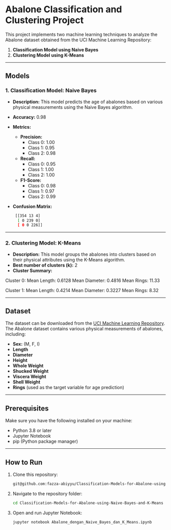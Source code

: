 # Abalone Classification and Clustering Project

This project implements two machine learning techniques to analyze the Abalone dataset obtained from the UCI Machine Learning Repository:  
1. **Classification Model using Naive Bayes**  
2. **Clustering Model using K-Means**

---

## Models

### 1. Classification Model: Naive Bayes
- **Description:** This model predicts the age of abalones based on various physical measurements using the Naive Bayes algorithm.
- **Accuracy:** 0.98
- **Metrics:**
  - **Precision:** 
    - Class 0: 1.00
    - Class 1: 0.95
    - Class 2: 0.98
  - **Recall:** 
    - Class 0: 0.95
    - Class 1: 1.00
    - Class 2: 1.00
  - **F1-Score:** 
    - Class 0: 0.98
    - Class 1: 0.97
    - Class 2: 0.99

- **Confusion Matrix:**
  ```bash
   [[354 13 4]
    [ 0 239 0]
    [ 0 0 226]]
  ```

---

### 2. Clustering Model: K-Means
- **Description:** This model groups the abalones into clusters based on their physical attributes using the K-Means algorithm.
- **Best number of clusters (k):** 2
- **Cluster Summary:**

Cluster 0:
Mean Length: 0.6128
Mean Diameter: 0.4816
Mean Rings: 11.33

Cluster 1:
Mean Length: 0.4214
Mean Diameter: 0.3227
Mean Rings: 8.32

---

## Dataset
The dataset can be downloaded from the [UCI Machine Learning Repository](https://archive.ics.uci.edu/dataset/1/abalone).
The Abalone dataset contains various physical measurements of abalones, including:
- **Sex:** (M, F, I)
- **Length**
- **Diameter**
- **Height**
- **Whole Weight**
- **Shucked Weight**
- **Viscera Weight**
- **Shell Weight**
- **Rings** (used as the target variable for age prediction)

---

## Prerequisites  
Make sure you have the following installed on your machine:  
- Python 3.8 or later  
- Jupyter Notebook  
- pip (Python package manager)

---

## How to Run
1. Clone this repository:
   ```bash
   git@github.com:fazza-abiyyu/Classification-Models-for-Abalone-using-Naive-Bayes-and-K-Means.git
   ```
2. Navigate to the repository folder:
   ```bash
   cd Classification-Models-for-Abalone-using-Naive-Bayes-and-K-Means
   ```
3. Open and run Jupyter Notebook:
   ```bash
   jupyter notebook Abalone_dengan_Naive_Bayes_dan_K_Means.ipynb
